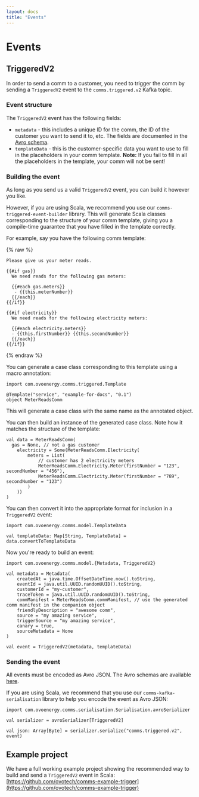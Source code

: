 ```yaml
---
layout: docs
title: "Events"
---
```


# Events

## TriggeredV2

In order to send a comm to a customer, you need to trigger the comm by sending a `TriggeredV2` event to the `comms.triggered.v2` Kafka topic.

### Event structure

The `TriggeredV2` event has the following fields: 

* `metadata` - this includes a unique ID for the comm, the ID of the customer you want to send it to, etc. The fields are documented in the [Avro schema](https://github.com/ovotech/comms-kafka-messages/tree/master/schemas).
* `templateData` - this is the customer-specific data you want to use to fill in the placeholders in your comm template. **Note:** If you fail to fill in all the placeholders in the template, your comm will not be sent!

### Building the event

As long as you send us a valid `TriggeredV2` event, you can build it however you like.

However, if you are using Scala, we recommend you use our `comms-triggered-event-builder` library. This will generate Scala classes corresponding to the structure of your comm template, giving you a compile-time guarantee that you have filled in the template correctly.

For example, say you have the following comm template:

{% raw %}
```
Please give us your meter reads.

{{#if gas}}
  We need reads for the following gas meters:

  {{#each gas.meters}}
   - {{this.meterNumber}}  
  {{/each}}
{{/if}}

{{#if electricity}}
  We need reads for the following electricity meters:

  {{#each electricity.meters}}
  - {{this.firstNumber}} {{this.secondNumber}}  
  {{/each}}
{{/if}}
```
{% endraw %}

You can generate a case class corresponding to this template using a macro annotation:

```tut:silent
import com.ovoenergy.comms.triggered.Template

@Template("service", "example-for-docs", "0.1")
object MeterReadsComm
```

This will generate a case class with the same name as the annotated object.

You can then build an instance of the generated case class. Note how it matches the structure of the template:

```tut:silent
val data = MeterReadsComm(
  gas = None, // not a gas customer
	electricity = Some(MeterReadsComm.Electricity(
		meters = List(
			// customer has 2 electricity meters
			MeterReadsComm.Electricity.Meter(firstNumber = "123", secondNumber = "456"),
			MeterReadsComm.Electricity.Meter(firstNumber = "789", secondNumber = "123")
		)
	))
)
```

You can then convert it into the appropriate format for inclusion in a `TriggeredV2` event:

```tut:silent
import com.ovoenergy.comms.model.TemplateData

val templateData: Map[String, TemplateData] = data.convertToTemplateData
```

Now you're ready to build an event:

```tut:silent
import com.ovoenergy.comms.model.{Metadata, TriggeredV2}

val metadata = Metadata(
	createdAt = java.time.OffsetDateTime.now().toString,
	eventId = java.util.UUID.randomUUID().toString,
	customerId = "my-customer",
	traceToken = java.util.UUID.randomUUID().toString,
	commManifest = MeterReadsComm.commManifest, // use the generated comm manifest in the companion object
	friendlyDescription = "awesome comm",
	source = "my amazing service",
	triggerSource = "my amazing service",
	canary = true,
	sourceMetadata = None
)

val event = TriggeredV2(metadata, templateData)
```

### Sending the event

All events must be encoded as Avro JSON. The Avro schemas are available [here](https://github.com/ovotech/comms-kafka-messages/tree/master/schemas).

If you are using Scala, we recommend that you use our `comms-kafka-serialisation` library to help you encode the event as Avro JSON:

```tut:silent
import com.ovoenergy.comms.serialisation.Serialisation.avroSerializer

val serializer = avroSerializer[TriggeredV2]

val json: Array[Byte] = serializer.serialize("comms.triggered.v2", event)
```

## Example project

We have a full working example project showing the recommended way to build and send a `TriggeredV2` event in Scala: [https://github.com/ovotech/comms-example-trigger](https://github.com/ovotech/comms-example-trigger)
